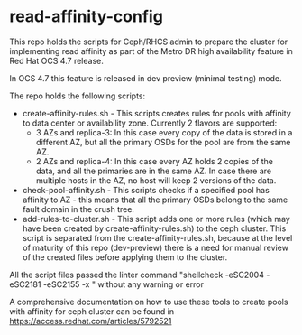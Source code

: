 # read-affinity-config

This repo holds the scripts for Ceph/RHCS admin to prepare the cluster for implementing read affinity as part of the Metro DR high availability feature in Red Hat OCS 4.7 release.

In OCS 4.7 this feature is released in dev preview (minimal testing) mode.

The repo holds the following scripts:
* create-affinity-rules.sh - This scripts creates rules for pools with affinity to data center or availability zone. Currently 2 flavors are supported:
  * 3 AZs and replica-3: In this case every copy of the data is stored in a different AZ, but all the primary OSDs for the pool are from the same AZ. 
  * 2 AZs and replica-4: In this case every AZ holds 2 copies of the data, and all the primaries are in the same AZ. In case there are multiple hosts in the AZ, no host will keep 2 versions of the data.
* check-pool-affinity.sh - This scripts checks if a specified pool has affinity to AZ - this means that all the primary OSDs belong to the same fault domain in the crush tree.
* add-rules-to-cluster.sh - This script adds one or more rules (which may have been created by create-affinity-rules.sh) to the ceph cluster. This script is separated from the create-affinity-rules.sh, because at the level of maturity of this repo (dev-preview) there is a need for manual review of the created files before applying them to the cluster.

All the script files passed the linter command "shellcheck -eSC2004 -eSC2181 -eSC2155 -x <file>" without any warning or error

A comprehensive documentation on how to use these tools to create pools with affinity for ceph cluster can be found in https://access.redhat.com/articles/5792521
